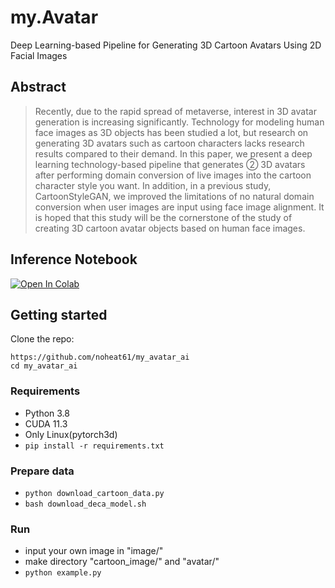 # **my.Avatar**

Deep Learning-based Pipeline for Generating 3D Cartoon Avatars Using 2D Facial Images

## Abstract
> Recently, due to the rapid spread of metaverse, interest in 3D avatar generation is increasing significantly. Technology for modeling human face images as 3D objects has been studied a lot, but research on generating 3D avatars such as cartoon characters lacks research results compared to their demand. In this paper, we present a deep learning technology-based pipeline that generates ② 3D avatars after performing domain conversion of live images into the cartoon character style you want. In addition, in a previous study, CartoonStyleGAN, we improved the limitations of no natural domain conversion when user images are input using face image alignment. It is hoped that this study will be the cornerstone of the study of creating 3D cartoon avatar objects based on human face images.

## Inference Notebook
<a href="https://colab.research.google.com/gist/noheat61/062a03245cf495cf3674df7a6cddfada/demo.ipynb" target="_parent"><img src="https://colab.research.google.com/assets/colab-badge.svg" alt="Open In Colab"/></a>


## **Getting started**

Clone the repo:
```
https://github.com/noheat61/my_avatar_ai
cd my_avatar_ai
```

### **Requirements**

* Python 3.8
* CUDA 11.3
* Only Linux(pytorch3d)
* `pip install -r requirements.txt`

### **Prepare data**

- `python download_cartoon_data.py`
- `bash download_deca_model.sh`

### **Run**
- input your own image in "image/"
- make directory "cartoon_image/" and "avatar/"
- `python example.py`
